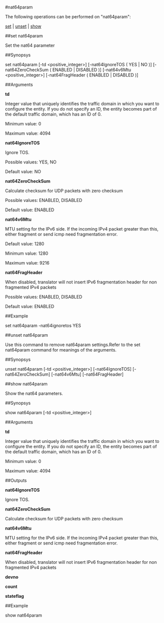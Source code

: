 #nat64param

The following operations can be performed on "nat64param":


[set](#set-nat64param) | [unset](#unset-nat64param) | [show](#show-nat64param)

##set nat64param

Set the nat64 parameter


##Synopsys

set nat64param [-td &lt;positive_integer>] [-nat64IgnoreTOS ( YES | NO )] [-nat64ZeroCheckSum ( ENABLED | DISABLED )] [-nat64v6Mtu &lt;positive_integer>] [-nat64FragHeader ( ENABLED | DISABLED )]


##Arguments

<b>td</b>
Integer value that uniquely identifies the traffic domain in which you want to configure the entity. If you do not specify an ID, the entity becomes part of the default traffic domain, which has an ID of 0.
Minimum value: 0
Maximum value: 4094

<b>nat64IgnoreTOS</b>
Ignore TOS.
Possible values: YES, NO
Default value: NO

<b>nat64ZeroCheckSum</b>
Calculate checksum for UDP packets with zero checksum
Possible values: ENABLED, DISABLED
Default value: ENABLED

<b>nat64v6Mtu</b>
MTU setting for the IPv6 side. If the incoming IPv4 packet greater than this, either fragment or send icmp need fragmentation error.
Default value: 1280
Minimum value: 1280
Maximum value: 9216

<b>nat64FragHeader</b>
When disabled, translator will not insert IPv6 fragmentation header for non fragmented IPv4 packets
Possible values: ENABLED, DISABLED
Default value: ENABLED



##Example

set nat64param -nat64ignoretos YES

##unset nat64param

Use this command to remove  nat64param settings.Refer to the set  nat64param command for meanings of the arguments.


##Synopsys

unset nat64param [-td &lt;positive_integer>] [-nat64IgnoreTOS] [-nat64ZeroCheckSum] [-nat64v6Mtu] [-nat64FragHeader]


##show nat64param

Show the nat64 parameters.


##Synopsys

show nat64param [-td &lt;positive_integer>]


##Arguments

<b>td</b>
Integer value that uniquely identifies the traffic domain in which you want to configure the entity. If you do not specify an ID, the entity becomes part of the default traffic domain, which has an ID of 0.
Minimum value: 0
Maximum value: 4094



##Outputs

<b>nat64IgnoreTOS</b>
Ignore TOS.

<b>nat64ZeroCheckSum</b>
Calculate checksum for UDP packets with zero checksum

<b>nat64v6Mtu</b>
MTU setting for the IPv6 side. If the incoming IPv4 packet greater than this, either fragment or send icmp need fragmentation error.

<b>nat64FragHeader</b>
When disabled, translator will not insert IPv6 fragmentation header for non fragmented IPv4 packets

<b>devno</b>

<b>count</b>

<b>stateflag</b>



##Example

show nat64param

